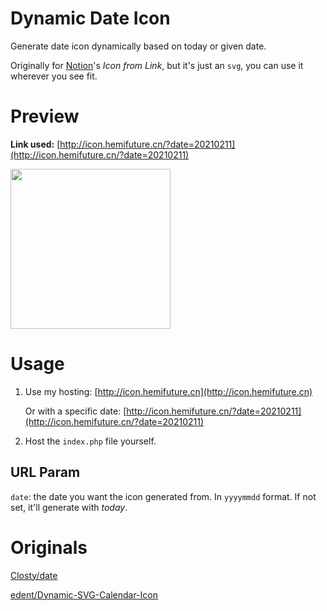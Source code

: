 # Dynamic Date Icon
Generate date icon dynamically based on today or given date.

Originally for [Notion](https://www.notion.so/)'s *Icon from Link*, but it's just an `svg`, you can use it wherever you see fit.

# Preview

**Link used:** [http://icon.hemifuture.cn/?date=20210211](http://icon.hemifuture.cn/?date=20210211)

<img src="http://icon.hemifuture.cn/?date=20210211" width=256>

# Usage

1. Use my hosting: [http://icon.hemifuture.cn](http://icon.hemifuture.cn)
    
    Or with a specific date: [http://icon.hemifuture.cn/?date=20210211](http://icon.hemifuture.cn/?date=20210211)

2. Host the `index.php` file yourself.

## URL Param

`date`: the date you want the icon generated from. In `yyyymmdd` format. If not set, it'll generate with *today*.

# Originals

[Closty/date](https://github.com/closty/date)

[edent/Dynamic-SVG-Calendar-Icon](https://github.com/edent/Dynamic-SVG-Calendar-Icon)